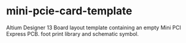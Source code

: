 mini-pcie-card-template
=======================

Altium Designer 13 Board layout template containing an empty Mini PCI Express PCB. foot print library and schematic symbol.
